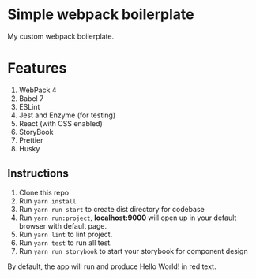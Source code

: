 # Simple webpack boilerplate

My custom webpack boilerplate.

# Features

1. WebPack 4
2. Babel 7
3. ESLint
4. Jest and Enzyme (for testing)
5. React (with CSS enabled)
6. StoryBook
7. Prettier
8. Husky

## Instructions

1.  Clone this repo
2.  Run `yarn install`
3.  Run `yarn run start` to create dist directory for codebase
4.  Run `yarn run:project`, **localhost:9000** will open up in your default browser with default page.
5.  Run `yarn lint` to lint project.
6.  Run `yarn test` to run all test.
7.  Run `yarn run storybook` to start your storybook for component design

By default, the app will run and produce Hello World! in red text.
